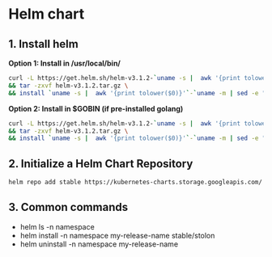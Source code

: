 # Helm chart

## 1. Install helm

**Option 1: Install in /usr/local/bin/**

```bash
curl -L https://get.helm.sh/helm-v3.1.2-`uname -s |  awk '{print tolower($0)}'`-`uname -m | sed -e "s/x86_64/amd64/g"`.tar.gz > helm-v3.1.2.tar.gz \
&& tar -zxvf helm-v3.1.2.tar.gz \
&& install `uname -s |  awk '{print tolower($0)}'`-`uname -m | sed -e "s/x86_64/amd64/g"`/helm /usr/local/bin/helm
```

**Option 2: Install in $GOBIN (if pre-installed golang)**

```bash
curl -L https://get.helm.sh/helm-v3.1.2-`uname -s |  awk '{print tolower($0)}'`-`uname -m | sed -e "s/x86_64/amd64/g"`.tar.gz > helm-v3.1.2.tar.gz \
&& tar -zxvf helm-v3.1.2.tar.gz \
&& install `uname -s |  awk '{print tolower($0)}'`-`uname -m | sed -e "s/x86_64/amd64/g"`/helm $GOBIN/helm
```

## 2. Initialize a Helm Chart Repository

```bash
helm repo add stable https://kubernetes-charts.storage.googleapis.com/
```

## 3. Common commands


* helm ls -n namespace
* helm install -n namespace my-release-name stable/stolon
* helm uninstall -n namespace my-release-name